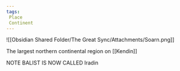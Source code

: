 ```yaml
---
tags:
 Place
 Continent
---
```

![[Obsidian Shared Folder/The Great Sync/Attachments/Soarn.png]]

The largest northern continental region on [[Kendin]]

NOTE BALIST IS NOW CALLED Iradin

